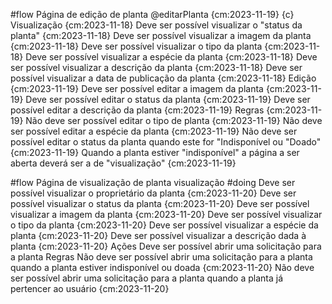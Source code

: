 #flow Página de edição de planta @editarPlanta {cm:2023-11-19} {c}
  Visualização {cm:2023-11-18}
    Deve ser possível visualizar o "status da planta" {cm:2023-11-18}
    Deve ser possível visualizar a imagem da planta {cm:2023-11-18}
    Deve ser possível visualizar o tipo da planta {cm:2023-11-18}
    Deve ser possível visualizar a espécie da planta {cm:2023-11-18}
    Deve ser possível visualizar a descrição da planta {cm:2023-11-18}
    Deve ser possível visualizar a data de publicação da planta {cm:2023-11-18}
  Edição {cm:2023-11-19}
    Deve ser possível editar a imagem da planta {cm:2023-11-19}
    Deve ser possível editar o status da planta {cm:2023-11-19}
    Deve ser possível editar a descrição da planta {cm:2023-11-19}
  Regras {cm:2023-11-19}
    Não deve ser possível editar o tipo de planta {cm:2023-11-19}
    Não deve ser possível editar a espécie da planta {cm:2023-11-19}
    Não deve ser possível editar o status da planta quando este for "Indisponível ou "Doado" {cm:2023-11-19}
    Quando a planta estiver "indisponível" a página a ser aberta deverá ser a de "visualização" {cm:2023-11-19}

#flow Página de visualização de planta
  visualização #doing
    Deve ser possível visualizar o proprietário da planta {cm:2023-11-20}
    Deve ser possível visualizar o status da planta {cm:2023-11-20}
    Deve ser possível visualizar a imagem da planta {cm:2023-11-20}
    Deve ser possível visualizar o tipo da planta {cm:2023-11-20}
    Deve ser possível visualizar a espécie da planta {cm:2023-11-20}
    Deve ser possível visualizar a descrição dada à planta {cm:2023-11-20}
  Ações
    Deve ser possível abrir uma solicitação para a planta
  Regras
    Não deve ser possível abrir uma solicitação para a planta quando a planta estiver indisponível ou doada {cm:2023-11-20}
    Não deve ser possível abrir uma solicitação para a planta quando a planta já pertencer ao usuário {cm:2023-11-20}
